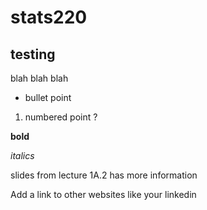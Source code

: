 # stats220
## testing
blah blah blah
* bullet point
1. numbered point ?

**bold**

*italics*

slides from lecture 1A.2 has more information

Add a link to other websites like your linkedin
